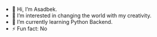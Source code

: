 - 👋 Hi, I’m Asadbek.
- 👀 I’m interested in changing the world with my creativity.
- 🌱 I’m currently learning Python Backend.
- ⚡ Fun fact: No

<!---
Asadbeekk/Asadbeekk is a ✨ special ✨ repository because its `README.md` (this file) appears on your GitHub profile.
You can click the Preview link to take a look at your changes.
--->
